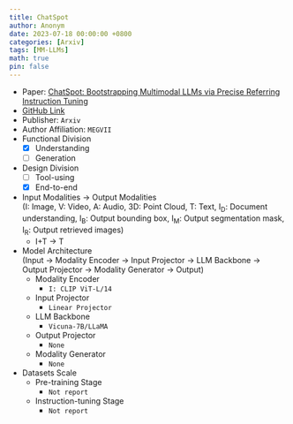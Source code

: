 ```yaml
---
title: ChatSpot
author: Anonym
date: 2023-07-18 00:00:00 +0800
categories: [Arxiv]
tags: [MM-LLMs]
math: true
pin: false
---
```


- Paper: [ChatSpot: Bootstrapping Multimodal LLMs via Precise Referring Instruction Tuning](https://arxiv.org/abs/2307.09474)
- [GitHub Link](https://chatspot.streamlit.app)
- Publisher: `Arxiv`
- Author Affiliation: `MEGVII`
- Functional Division
  + [x] Understanding
  + [ ] Generation
- Design Division
  + [ ] Tool-using
  + [x] End-to-end
- Input Modalities $\rightarrow$ Output Modalities <br />(I: Image, V: Video, A: Audio, 3D: Point Cloud, T: Text, I<sub>D</sub>: Document understanding, I<sub>B</sub>: Output bounding box, I<sub>M</sub>: Output segmentation mask, I<sub>R</sub>: Output retrieved images)
  + I+T $\rightarrow$ T
- Model Architecture <br />(Input $\rightarrow$ Modality Encoder $\rightarrow$ Input Projector $\rightarrow$ LLM Backbone $\rightarrow$ Output Projector $\rightarrow$ Modality Generator $\rightarrow$ Output)
  + Modality Encoder
    * `I: CLIP ViT-L/14`
  + Input Projector
    * `Linear Projector`
  + LLM Backbone
    * `Vicuna-7B/LLaMA`
  + Output Projector
    * `None`
  + Modality Generator
    * `None`
- Datasets Scale
  + Pre-training Stage
    * `Not report`
  + Instruction-tuning Stage
    * `Not report`
